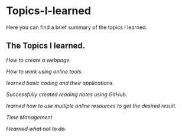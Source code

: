 # Topics-I-learned
Here you can find a brief summary of the topics I learned.

## The Topics I learned.

*How to create a webpage.*

*How to work using online tools.*

*learned basic coding and their applications.*

*Successfully created reading notes using GitHub*.

*learned how to use multiple online resources to get the desired result.*

*Time Management*

*~~I learned what not to do.~~*
